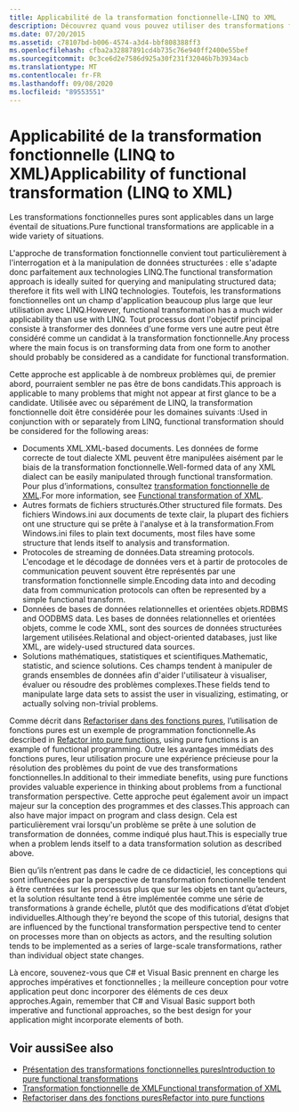 ```yaml
---
title: Applicabilité de la transformation fonctionnelle-LINQ to XML
description: Découvrez quand vous pouvez utiliser des transformations fonctionnelles.
ms.date: 07/20/2015
ms.assetid: c78107bd-b006-4574-a3d4-bbf808388ff3
ms.openlocfilehash: cfba2a32887891cd4b735c76e940ff2400e55bef
ms.sourcegitcommit: 0c3ce6d2e7586d925a30f231f32046b7b3934acb
ms.translationtype: MT
ms.contentlocale: fr-FR
ms.lasthandoff: 09/08/2020
ms.locfileid: "89553551"
---
```

# <a name="applicability-of-functional-transformation-linq-to-xml"></a><span data-ttu-id="5bbc4-103">Applicabilité de la transformation fonctionnelle (LINQ to XML)</span><span class="sxs-lookup"><span data-stu-id="5bbc4-103">Applicability of functional transformation (LINQ to XML)</span></span>

<span data-ttu-id="5bbc4-104">Les transformations fonctionnelles pures sont applicables dans un large éventail de situations.</span><span class="sxs-lookup"><span data-stu-id="5bbc4-104">Pure functional transformations are applicable in a wide variety of situations.</span></span>

<span data-ttu-id="5bbc4-105">L'approche de transformation fonctionnelle convient tout particulièrement à l'interrogation et à la manipulation de données structurées : elle s'adapte donc parfaitement aux technologies LINQ.</span><span class="sxs-lookup"><span data-stu-id="5bbc4-105">The functional transformation approach is ideally suited for querying and manipulating structured data; therefore it fits well with LINQ technologies.</span></span> <span data-ttu-id="5bbc4-106">Toutefois, les transformations fonctionnelles ont un champ d'application beaucoup plus large que leur utilisation avec LINQ.</span><span class="sxs-lookup"><span data-stu-id="5bbc4-106">However, functional transformation has a much wider applicability than use with LINQ.</span></span> <span data-ttu-id="5bbc4-107">Tout processus dont l'objectif principal consiste à transformer des données d'une forme vers une autre peut être considéré comme un candidat à la transformation fonctionnelle.</span><span class="sxs-lookup"><span data-stu-id="5bbc4-107">Any process where the main focus is on transforming data from one form to another should probably be considered as a candidate for functional transformation.</span></span>

<span data-ttu-id="5bbc4-108">Cette approche est applicable à de nombreux problèmes qui, de premier abord, pourraient sembler ne pas être de bons candidats.</span><span class="sxs-lookup"><span data-stu-id="5bbc4-108">This approach is applicable to many problems that might not appear at first glance to be a candidate.</span></span> <span data-ttu-id="5bbc4-109">Utilisée avec ou séparément de LINQ, la transformation fonctionnelle doit être considérée pour les domaines suivants :</span><span class="sxs-lookup"><span data-stu-id="5bbc4-109">Used in conjunction with or separately from LINQ, functional transformation should be considered for the following areas:</span></span>

- <span data-ttu-id="5bbc4-110">Documents XML.</span><span class="sxs-lookup"><span data-stu-id="5bbc4-110">XML-based documents.</span></span> <span data-ttu-id="5bbc4-111">Les données de forme correcte de tout dialecte XML peuvent être manipulées aisément par le biais de la transformation fonctionnelle.</span><span class="sxs-lookup"><span data-stu-id="5bbc4-111">Well-formed data of any XML dialect can be easily manipulated through functional transformation.</span></span> <span data-ttu-id="5bbc4-112">Pour plus d’informations, consultez [transformation fonctionnelle de XML](functional-transformation-xml.md).</span><span class="sxs-lookup"><span data-stu-id="5bbc4-112">For more information, see [Functional transformation of XML](functional-transformation-xml.md).</span></span>
- <span data-ttu-id="5bbc4-113">Autres formats de fichiers structurés.</span><span class="sxs-lookup"><span data-stu-id="5bbc4-113">Other structured file formats.</span></span> <span data-ttu-id="5bbc4-114">Des fichiers Windows.ini aux documents de texte clair, la plupart des fichiers ont une structure qui se prête à l'analyse et à la transformation.</span><span class="sxs-lookup"><span data-stu-id="5bbc4-114">From Windows.ini files to plain text documents, most files have some structure that lends itself to analysis and transformation.</span></span>
- <span data-ttu-id="5bbc4-115">Protocoles de streaming de données.</span><span class="sxs-lookup"><span data-stu-id="5bbc4-115">Data streaming protocols.</span></span> <span data-ttu-id="5bbc4-116">L'encodage et le décodage de données vers et à partir de protocoles de communication peuvent souvent être représentés par une transformation fonctionnelle simple.</span><span class="sxs-lookup"><span data-stu-id="5bbc4-116">Encoding data into and decoding data from communication protocols can often be represented by a simple functional transform.</span></span>
- <span data-ttu-id="5bbc4-117">Données de bases de données relationnelles et orientées objets.</span><span class="sxs-lookup"><span data-stu-id="5bbc4-117">RDBMS and OODBMS data.</span></span> <span data-ttu-id="5bbc4-118">Les bases de données relationnelles et orientées objets, comme le code XML, sont des sources de données structurées largement utilisées.</span><span class="sxs-lookup"><span data-stu-id="5bbc4-118">Relational and object-oriented databases, just like XML, are widely-used structured data sources.</span></span>
- <span data-ttu-id="5bbc4-119">Solutions mathématiques, statistiques et scientifiques.</span><span class="sxs-lookup"><span data-stu-id="5bbc4-119">Mathematic, statistic, and science solutions.</span></span> <span data-ttu-id="5bbc4-120">Ces champs tendent à manipuler de grands ensembles de données afin d'aider l'utilisateur à visualiser, évaluer ou résoudre des problèmes complexes.</span><span class="sxs-lookup"><span data-stu-id="5bbc4-120">These fields tend to manipulate large data sets to assist the user in visualizing, estimating, or actually solving non-trivial problems.</span></span>

<span data-ttu-id="5bbc4-121">Comme décrit dans [Refactoriser dans des fonctions pures](refactor-pure-functions.md), l’utilisation de fonctions pures est un exemple de programmation fonctionnelle.</span><span class="sxs-lookup"><span data-stu-id="5bbc4-121">As described in [Refactor into pure functions](refactor-pure-functions.md), using pure functions is an example of functional programming.</span></span> <span data-ttu-id="5bbc4-122">Outre les avantages immédiats des fonctions pures, leur utilisation procure une expérience précieuse pour la résolution des problèmes du point de vue des transformations fonctionnelles.</span><span class="sxs-lookup"><span data-stu-id="5bbc4-122">In additional to their immediate benefits, using pure functions provides valuable experience in thinking about problems from a functional transformation perspective.</span></span> <span data-ttu-id="5bbc4-123">Cette approche peut également avoir un impact majeur sur la conception des programmes et des classes.</span><span class="sxs-lookup"><span data-stu-id="5bbc4-123">This approach can also have major impact on program and class design.</span></span> <span data-ttu-id="5bbc4-124">Cela est particulièrement vrai lorsqu'un problème se prête à une solution de transformation de données, comme indiqué plus haut.</span><span class="sxs-lookup"><span data-stu-id="5bbc4-124">This is especially true when a problem lends itself to a data transformation solution as described above.</span></span>

<span data-ttu-id="5bbc4-125">Bien qu’ils n’entrent pas dans le cadre de ce didacticiel, les conceptions qui sont influencées par la perspective de transformation fonctionnelle tendent à être centrées sur les processus plus que sur les objets en tant qu’acteurs, et la solution résultante tend à être implémentée comme une série de transformations à grande échelle, plutôt que des modifications d’état d’objet individuelles.</span><span class="sxs-lookup"><span data-stu-id="5bbc4-125">Although they're beyond the scope of this tutorial, designs that are influenced by the functional transformation perspective tend to center on processes more than on objects as actors, and the resulting solution tends to be implemented as a series of large-scale transformations, rather than individual object state changes.</span></span>

 <span data-ttu-id="5bbc4-126">Là encore, souvenez-vous que C# et Visual Basic prennent en charge les approches impératives et fonctionnelles ; la meilleure conception pour votre application peut donc incorporer des éléments de ces deux approches.</span><span class="sxs-lookup"><span data-stu-id="5bbc4-126">Again, remember that C# and Visual Basic support both imperative and functional approaches, so the best design for your application might incorporate elements of both.</span></span>

## <a name="see-also"></a><span data-ttu-id="5bbc4-127">Voir aussi</span><span class="sxs-lookup"><span data-stu-id="5bbc4-127">See also</span></span>

- [<span data-ttu-id="5bbc4-128">Présentation des transformations fonctionnelles pures</span><span class="sxs-lookup"><span data-stu-id="5bbc4-128">Introduction to pure functional transformations</span></span>](introduction-pure-functional-transformations.md)
- [<span data-ttu-id="5bbc4-129">Transformation fonctionnelle de XML</span><span class="sxs-lookup"><span data-stu-id="5bbc4-129">Functional transformation of XML</span></span>](functional-transformation-xml.md)
- [<span data-ttu-id="5bbc4-130">Refactoriser dans des fonctions pures</span><span class="sxs-lookup"><span data-stu-id="5bbc4-130">Refactor into pure functions</span></span>](refactor-pure-functions.md)
